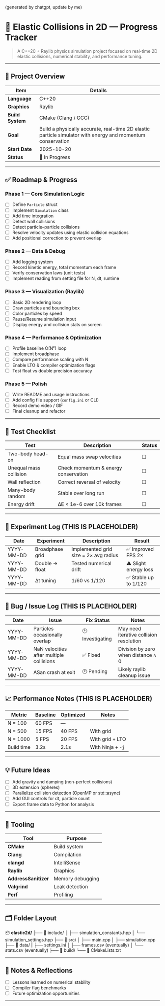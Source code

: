 (generated by chatgpt, update by me)
# 🧩 Elastic Collisions in 2D — Progress Tracker

> A C++20 + Raylib physics simulation project focused on real-time 2D elastic collisions, numerical stability, and performance tuning.

---

## 📅 Project Overview

| Item | Details |
|------|----------|
| **Language** | C++20 |
| **Graphics** | Raylib |
| **Build System** | CMake (Clang / GCC) |
| **Goal** | Build a physically accurate, real-time 2D elastic particle simulator with energy and momentum conservation |
| **Start Date** | 2025-10-20 |
| **Status** | 🚧 In Progress |

---

## ✅ Roadmap & Progress

### Phase 1 — Core Simulation Logic
- [ ] Define `Particle` struct 
- [ ] Implement `Simulation` class
- [ ] Add time integration 
- [ ] Detect wall collisions
- [ ] Detect particle–particle collisions
- [ ] Resolve velocity updates using elastic collision equations
- [ ] Add positional correction to prevent overlap

### Phase 2 — Data & Debug
- [ ] Add logging system 
- [ ] Record kinetic energy, total momentum each frame
- [ ] Verify conservation laws (unit tests)
- [ ] Implement reading from setting file for N, dt, runtime

### Phase 3 — Visualization (Raylib)
- [ ] Basic 2D rendering loop
- [ ] Draw particles and bounding box
- [ ] Color particles by speed
- [ ] Pause/Resume simulation input
- [ ] Display energy and collision stats on screen

### Phase 4 — Performance & Optimization
- [ ] Profile baseline O(N²) loop
- [ ] Implement broadphase
- [ ] Compare performance scaling with N
- [ ] Enable LTO & compiler optimization flags
- [ ] Test float vs double precision accuracy

### Phase 5 — Polish
- [ ] Write README and usage instructions
- [ ] Add config file support (`config.ini` or CLI)
- [ ] Record demo video / GIF
- [ ] Final cleanup and refactor

---

## 🧪 Test Checklist

| Test | Description | Status |
|------|--------------|--------|
| Two-body head-on | Equal mass swap velocities | ☐ |
| Unequal mass collision | Check momentum & energy conservation | ☐ |
| Wall reflection | Correct reversal of velocity | ☐ |
| Many-body random | Stable over long run | ☐ |
| Energy drift | ΔE < 1e-6 over 10k frames | ☐ |

---

## 🧮 Experiment Log (THIS IS PLACEHOLDER)

| Date | Experiment | Description | Result |
|------|-------------|--------------|--------|
| YYYY-MM-DD | Broadphase grid | Implemented grid size = 2× avg radius | ✅ Improved FPS 2× |
| YYYY-MM-DD | Double → float | Tested numerical drift | ⚠️ Slight energy loss |
| YYYY-MM-DD | Δt tuning | 1/60 vs 1/120 | ✅ Stable up to 1/120 |

---

## 🐞 Bug / Issue Log (THIS IS PLACEHOLDER)

| Date | Issue | Fix Status | Notes |
|------|--------|-------------|-------|
| YYYY-MM-DD | Particles occasionally overlap | 🕐 Investigating | May need iterative collision resolution |
| YYYY-MM-DD | NaN velocities after multiple collisions | ✅ Fixed | Division by zero when distance ≈ 0 |
| YYYY-MM-DD | ASan crash at exit | 🕐 Pending | Likely raylib cleanup issue |

---

## 📈 Performance Notes (THIS IS PLACEHOLDER)

| Metric | Baseline | Optimized | Notes |
|---------|-----------|-----------|-------|
| N = 100 | 60 FPS | — | |
| N = 500 | 15 FPS | 40 FPS | With grid |
| N = 1000 | 5 FPS | 20 FPS | With grid + LTO |
| Build time | 3.2s | 2.1s | With Ninja + `-j` |

---

## 💡 Future Ideas
- [ ] Add gravity and damping (non-perfect collisions)
- [ ] 3D extension (spheres)
- [ ] Parallelize collision detection (OpenMP or std::async)
- [ ] Add GUI controls for dt, particle count
- [ ] Export frame data to Python for analysis

---

## 🧰 Tooling
| Tool | Purpose |
|------|----------|
| **CMake** | Build system |
| **Clang** | Compilation |
| **clangd** | IntelliSense |
| **Raylib** | Graphics |
| **AddressSanitizer** | Memory debugging |
| **Valgrind** | Leak detection |
| **Perf** | Profiling |

---

## 🗂️ Folder Layout

📦 **elastic2d/**
├── 📁 include/
│   ├── simulation_constants.hpp
│   └── simulation_settings.hpp
├── 📁 src/
│   ├── main.cpp
│   ├── simulation.cpp
├── 📁 data/
|   ├── settings.ini
│   ├── frames.csv (eventually)
│   └── stats.csv (eventually)
├── 📁 build/
└── 📄 CMakeLists.txt


---

## 🧾 Notes & Reflections
- [ ] Lessons learned on numerical stability
- [ ] Compiler flag benchmarks
- [ ] Future optimization opportunities

---
